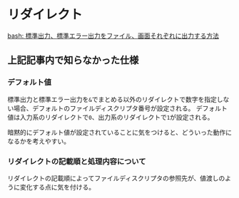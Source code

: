 # リダイレクト

[bash: 標準出力、標準エラー出力をファイル、画面それぞれに出力する方法](https://qiita.com/laikuaut/items/e1cc312ffc7ec2c872fc)

## 上記記事内で知らなかった仕様

### デフォルト値

標準出力と標準エラー出力を`&`でまとめる以外のリダイレクトで数字を指定しない場合、デフォルトのファイルディスクリプタ番号が設定される。
デフォルト値は入力系のリダイレクトで`0`、出力系のリダイレクトで`1`が設定される。

暗黙的にデフォルト値が設定されていることに気をつけると、どういった動作になるかを考えやすい。

### リダイレクトの記載順と処理内容について

リダイレクトの記載順によってファイルディスクリプタの参照先が、値渡しのように変化する点に気を付ける。
